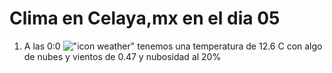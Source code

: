 # Clima en Celaya,mx en el dia 05

1. A las 0:0 !["icon weather"](http://openweathermap.org/img/w/02n.png) tenemos una temperatura de 12.6 C con algo de nubes y  vientos de 0.47 y nubosidad al 20%
